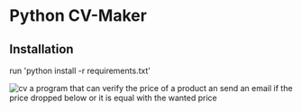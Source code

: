 # Python  CV-Maker
## Installation
run 'python install -r requirements.txt'

![cv](https://user-images.githubusercontent.com/89096982/133107379-6037c380-5dd3-404c-b0de-f35ea6f0ce5c.png)
a program that can verify the price of a product an send an email if the price dropped below or it is equal with the wanted price
